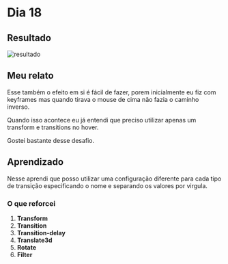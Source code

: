 # Dia 18

## Resultado

![resultado](dia18.gif)

## Meu relato

Esse também o efeito em si é fácil de fazer, porem inicialmente eu fiz com keyframes mas quando tirava o mouse de cima não fazia o caminho inverso.

Quando isso acontece eu já entendi que preciso utilizar apenas um transform e transitions no hover.

Gostei bastante desse desafio.

## Aprendizado

Nesse aprendi que posso utilizar uma configuração diferente para cada tipo de transição especificando o nome e separando os valores por virgula.

### O que reforcei

1. **Transform**
1. **Transition**
1. **Transition-delay**
1. **Translate3d**
1. **Rotate**
1. **Filter**
